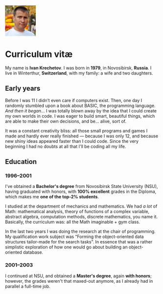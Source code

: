 ![IKR](img/ikr.jpg "Ivan Krechetov")

# Curriculum vitæ

My name is **Ivan Krechetov**. I was born in **1979**, in Novosibirsk, **Russia**. I live in
Winterthur, **Switzerland**, with my family: a wife and two daughters.

## Early years

Before I was 11 I didn’t even care if computers exist. Then, one day I randomly stumbled upon a book
about BASIC, the programming language. _And then it began…_ I was totally blown away by the idea
that I could create my own worlds in code. I was eager to build smart, beautiful things, which are
able to make their own decisions, and be… alive, sort of.

It was a constant creativity bliss: all those small programs and games I made and hardly ever really
finished — because I was only 12, and because new shiny ideas appeared faster than I could code.
Since the very beginning I had no doubts at all that I'll be coding all my life.

## Education

### 1996–2001

I've obtained a **Bachelor's degree** from Novosibirsk State University (NSU), having graduated with
honors, with **100% excellent** grades in the Diploma, which makes me **one of the top-2%
students**.

I studied at the department of mechanics and mathematics. We had _a lot_ of Math: mathematical
analysis, theory of functions of a complex variable, abstract algebra, computation methods, discrete
mathematics, you name it. Basically, the curriculum was: all the Math imaginable + gym class.

In the last two years I was doing the research at the chair of programming. My qualification work
subject was “Forming the object-oriented data structures tailor-made for the search tasks”. In
essence that was a rather simplistic exploration of how one would go about building an
object-oriented database.

### 2001–2003

I continued at NSU, and obtained a **Master's degree**, again **with honors**; however, the grades
weren't that maxed-out anymore, as I already had in parallel a full-time job.
